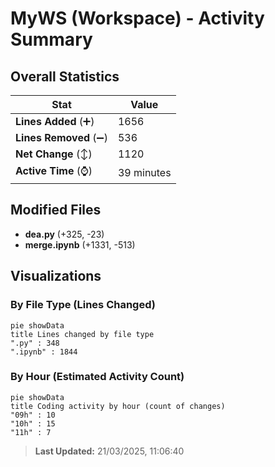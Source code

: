 # MyWS (Workspace) - Activity Summary 

## Overall Statistics

| Stat                   | Value                                                             |
| ---------------------- | ----------------------------------------------------------------- |
| **Lines Added** (➕)   | 1656                                          |
| **Lines Removed** (➖) | 536                                        |
| **Net Change** (↕)    | 1120                |
| **Active Time** (⌚)   | 39 minutes |


## Modified Files
- **dea.py** (+325, -23)
- **merge.ipynb** (+1331, -513)

## Visualizations

### By File Type (Lines Changed)

```mermaid
pie showData
title Lines changed by file type
".py" : 348
".ipynb" : 1844
```

### By Hour (Estimated Activity Count)

```mermaid
pie showData
title Coding activity by hour (count of changes)
"09h" : 10
"10h" : 15
"11h" : 7
```


> **Last Updated:** 21/03/2025, 11:06:40